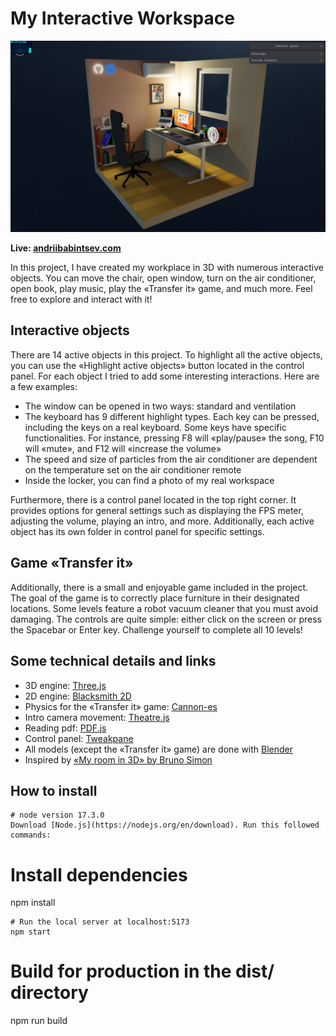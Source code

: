# My Interactive Workspace

<p align="center">
  <img src="./public/img/interia_design.png" />
</p>

**Live: [andriibabintsev.com](https://www.andriibabintsev.com/)**

In this project, I have created my workplace in 3D with numerous interactive objects. You can move the chair, open window, turn on the air conditioner, open book, play music, play the «Transfer it» game, and much more. Feel free to explore and interact with it!

## Interactive objects

There are 14 active objects in this project. To highlight all the active objects, you can use the «Highlight active objects» button located in the control panel.
For each object I tried to add some interesting interactions. Here are a few examples:

- The window can be opened in two ways: standard and ventilation
- The keyboard has 9 different highlight types. Each key can be pressed, including the keys on a real keyboard. Some keys have specific functionalities. For instance, pressing F8 will «play/pause» the song, F10 will «mute», and F12 will «increase the volume»
- The speed and size of particles from the air conditioner are dependent on the temperature set on the air conditioner remote
- Inside the locker, you can find a photo of my real workspace

Furthermore, there is a control panel located in the top right corner. It provides options for general settings such as displaying the FPS meter, adjusting the volume, playing an intro, and more. Additionally, each active object has its own folder in control panel for specific settings.

## Game «Transfer it»

Additionally, there is a small and enjoyable game included in the project. The goal of the game is to correctly place furniture in their designated locations. Some levels feature a robot vacuum cleaner that you must avoid damaging. The controls are quite simple: either click on the screen or press the Spacebar or Enter key. Challenge yourself to complete all 10 levels!

## Some technical details and links
- 3D engine: [Three.js](https://threejs.org/)
- 2D engine: [Blacksmith 2D](https://blacksmith2d.io/)
- Physics for the «Transfer it» game: [Cannon-es](https://pmndrs.github.io/cannon-es/)
- Intro camera movement: [Theatre.js](https://www.theatrejs.com/)
- Reading pdf: [PDF.js](https://mozilla.github.io/pdf.js/)
- Control panel: [Tweakpane](https://cocopon.github.io/tweakpane/)
- All models (except the «Transfer it» game) are done with [Blender](https://www.blender.org/)
- Inspired by [«My room in 3D» by Bruno Simon](https://my-room-in-3d.vercel.app/)

## How to install

```
# node version 17.3.0
Download [Node.js](https://nodejs.org/en/download). Run this followed commands:

```
# Install dependencies
npm install

```
# Run the local server at localhost:5173
npm start

```
# Build for production in the dist/ directory
npm run build
```
